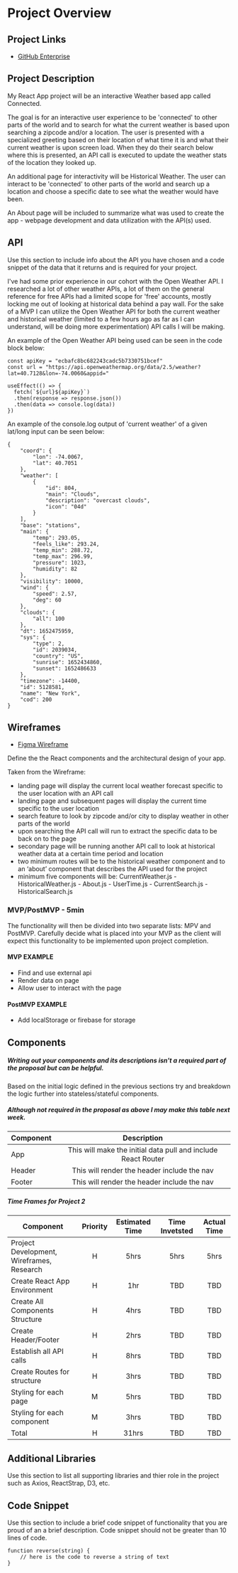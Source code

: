 # Project Overview

## Project Links

- [GitHub Enterprise](https://git.generalassemb.ly/nickmeade94/project-2-react)

## Project Description

My React App project will be an interactive Weather based app called Connected.

The goal is for an interactive user experience to be 'connected' to other parts of the world and to search for what the current weather is based upon searching a zipcode and/or a location. The user is presented with a specialized greeting based on their location of what time it is and what their current weather is upon screen load. When they do their search below where this is presented, an API call is executed to update the weather stats of the location they looked up.

An additional page for interactivity will be Historical Weather. The user can interact to be 'connected' to other parts of the world and search up a location and choose a specific date to see what the weather would have been.

An About page will be included to summarize what was used to create the app - webpage development and data utilization with the API(s) used.

## API

Use this section to include info about the API you have chosen and a code snippet of the data that it returns and is required for your project.

I've had some prior experience in our cohort with the Open Weather API. I researched a lot of other weather APIs, a lot of them on the general reference for free APIs had a limited scope for 'free' accounts, mostly locking me out of looking at historical data behind a pay wall. For the sake of a MVP I can utilize the Open Weather API for both the current weather and historical weather (limited to a few hours ago as far as I can understand, will be doing more experimentation) API calls I will be making.

An example of the Open Weather API being used can be seen in the code block below:

```
const apiKey = "ecbafc8bc682243cadc5b7330751bcef"
const url = "https://api.openweathermap.org/data/2.5/weather?lat=40.7128&lon=-74.0060&appid="

useEffect(() => {
  fetch(`${url}${apiKey}`)
  .then(response => response.json())
  .then(data => console.log(data))
})
```

An example of the console.log output of 'current weather' of a given lat/long input can be seen below:

```
{
    "coord": {
        "lon": -74.0067,
        "lat": 40.7051
    },
    "weather": [
        {
            "id": 804,
            "main": "Clouds",
            "description": "overcast clouds",
            "icon": "04d"
        }
    ],
    "base": "stations",
    "main": {
        "temp": 293.05,
        "feels_like": 293.24,
        "temp_min": 288.72,
        "temp_max": 296.99,
        "pressure": 1023,
        "humidity": 82
    },
    "visibility": 10000,
    "wind": {
        "speed": 2.57,
        "deg": 60
    },
    "clouds": {
        "all": 100
    },
    "dt": 1652475959,
    "sys": {
        "type": 2,
        "id": 2039034,
        "country": "US",
        "sunrise": 1652434860,
        "sunset": 1652486633
    },
    "timezone": -14400,
    "id": 5128581,
    "name": "New York",
    "cod": 200
}
```

## Wireframes

- [Figma Wireframe](https://www.figma.com/file/u2rF5rWZXEG7n9LIIaJ1ov/React-App-Project?node-id=0%3A1)

Define the the React components and the architectural design of your app.

Taken from the Wireframe:

- landing page will display the current local weather forecast specific to the user location with an API call
- landing page and subsequent pages will display the current time specific to the user location
- search feature to look by zipcode and/or city to display weather in other parts of the world
- upon searching the API call will run to extract the specific data to be back on to the page
- secondary page will be running another API call to look at historical weather data at a certain time period and location
- two minimum routes will be to the historical weather component and to an ‘about’ component that describes the API used for the project
- minimum five components will be: CurrentWeather.js - HistoricalWeather.js - About.js - UserTime.js - CurrentSearch.js - HistoricalSearch.js

### MVP/PostMVP - 5min

The functionality will then be divided into two separate lists: MPV and PostMVP.  Carefully decide what is placed into your MVP as the client will expect this functionality to be implemented upon project completion.

#### MVP EXAMPLE
- Find and use external api 
- Render data on page 
- Allow user to interact with the page

#### PostMVP EXAMPLE

- Add localStorage or firebase for storage

## Components
##### Writing out your components and its descriptions isn't a required part of the proposal but can be helpful.

Based on the initial logic defined in the previous sections try and breakdown the logic further into stateless/stateful components.

##### Although not required in the proposal as above I may make this table next week.

| Component | Description | 
| --- | :---: |  
| App | This will make the initial data pull and include React Router| 
| Header | This will render the header include the nav | 
| Footer | This will render the header include the nav | 

##### Time Frames for Project 2

| Component | Priority | Estimated Time | Time Invetsted | Actual Time |
| --- | :---: |  :---: | :---: | :---: |
| Project Development, Wireframes, Research | H | 5hrs| 5hrs | 5hrs |
| Create React App Environment | H | 1hr| TBD | TBD |
| Create All Components Structure | H | 4hrs| TBD | TBD |
| Create Header/Footer | H | 2hrs| TBD | TBD |
| Establish all API calls | H | 8hrs| TBD | TBD |
| Create Routes for structure | H | 3hrs| TBD | TBD |
| Styling for each page | M | 5hrs| TBD | TBD |
| Styling for each component | M | 3hrs| TBD | TBD |
| Total | H | 31hrs| TBD | TBD |

## Additional Libraries
 Use this section to list all supporting libraries and thier role in the project such as Axios, ReactStrap, D3, etc. 

## Code Snippet

Use this section to include a brief code snippet of functionality that you are proud of an a brief description.  Code snippet should not be greater than 10 lines of code. 

```
function reverse(string) {
	// here is the code to reverse a string of text
}
```
